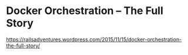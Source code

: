 # Docker Orchestration – The Full Story

https://railsadventures.wordpress.com/2015/11/15/docker-orchestration-the-full-story/



